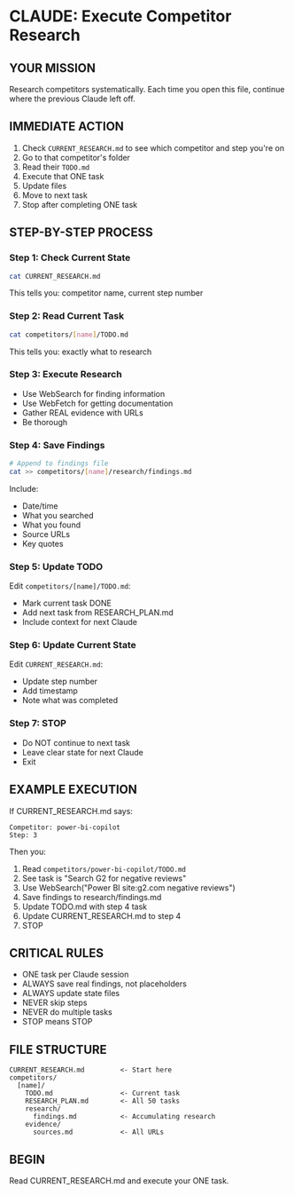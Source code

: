 # CLAUDE: Execute Competitor Research

## YOUR MISSION
Research competitors systematically. Each time you open this file, continue where the previous Claude left off.

## IMMEDIATE ACTION
1. Check `CURRENT_RESEARCH.md` to see which competitor and step you're on
2. Go to that competitor's folder
3. Read their `TODO.md`
4. Execute that ONE task
5. Update files
6. Move to next task
7. Stop after completing ONE task

## STEP-BY-STEP PROCESS

### Step 1: Check Current State
```bash
cat CURRENT_RESEARCH.md
```
This tells you: competitor name, current step number

### Step 2: Read Current Task
```bash
cat competitors/[name]/TODO.md
```
This tells you: exactly what to research

### Step 3: Execute Research
- Use WebSearch for finding information
- Use WebFetch for getting documentation
- Gather REAL evidence with URLs
- Be thorough

### Step 4: Save Findings
```bash
# Append to findings file
cat >> competitors/[name]/research/findings.md
```
Include:
- Date/time
- What you searched
- What you found
- Source URLs
- Key quotes

### Step 5: Update TODO
Edit `competitors/[name]/TODO.md`:
- Mark current task DONE
- Add next task from RESEARCH_PLAN.md
- Include context for next Claude

### Step 6: Update Current State
Edit `CURRENT_RESEARCH.md`:
- Update step number
- Add timestamp
- Note what was completed

### Step 7: STOP
- Do NOT continue to next task
- Leave clear state for next Claude
- Exit

## EXAMPLE EXECUTION

If CURRENT_RESEARCH.md says:
```
Competitor: power-bi-copilot
Step: 3
```

Then you:
1. Read `competitors/power-bi-copilot/TODO.md`
2. See task is "Search G2 for negative reviews"
3. Use WebSearch("Power BI site:g2.com negative reviews")
4. Save findings to research/findings.md
5. Update TODO.md with step 4 task
6. Update CURRENT_RESEARCH.md to step 4
7. STOP

## CRITICAL RULES
- ONE task per Claude session
- ALWAYS save real findings, not placeholders
- ALWAYS update state files
- NEVER skip steps
- NEVER do multiple tasks
- STOP means STOP

## FILE STRUCTURE
```
CURRENT_RESEARCH.md         <- Start here
competitors/
  [name]/
    TODO.md                 <- Current task
    RESEARCH_PLAN.md        <- All 50 tasks
    research/
      findings.md           <- Accumulating research
    evidence/
      sources.md            <- All URLs
```

## BEGIN
Read CURRENT_RESEARCH.md and execute your ONE task.